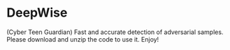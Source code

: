 # DeepWise
(Cyber Teen Guardian) Fast and accurate detection of adversarial samples.
Please download and unzip the code to use it. Enjoy!
